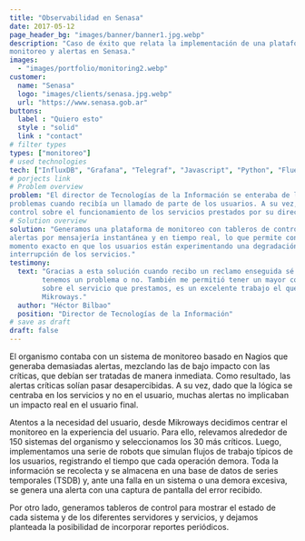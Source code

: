 ```yaml
---
title: "Observabilidad en Senasa"
date: 2017-05-12
page_header_bg: "images/banner/banner1.jpg.webp"
description: "Caso de éxito que relata la implementación de una plataforma de
monitoreo y alertas en Senasa."
images: 
  - "images/portfolio/monitoring2.webp"
customer:
  name: "Senasa"
  logo: "images/clients/senasa.jpg.webp"
  url: "https://www.senasa.gob.ar"
buttons:
  label : "Quiero esto"
  style : "solid"
  link : "contact"
# filter types
types: ["monitoreo"]
# used technologies
tech: ["InfluxDB", "Grafana", "Telegraf", "Javascript", "Python", "FluentD"]
# porjects link
# Problem overview
problem: "El director de Tecnologías de la Información se enteraba de los
problemas cuando recibía un llamado de parte de los usuarios. A su vez, no tenía
control sobre el funcionamiento de los servicios prestados por su dirección."
# Solution overview
solution: "Generamos una plataforma de monitoreo con tableros de control y
alertas por mensajería instantánea y en tiempo real, lo que permite conocer el
momento exacto en que los usuarios están experimentando una degradación o
interrupción de los servicios."
testimony:
  text: "Gracias a esta solución cuando recibo un reclamo enseguida sé si
        tenemos un problema o no. También me permitió tener un mayor control
        sobre el servicio que prestamos, es un excelente trabajo el que hizo
        Mikroways."
  author: "Héctor Bilbao"
  position: "Director de Tecnologías de la Información"
# save as draft
draft: false
---
```


El organismo contaba con un sistema de monitoreo basado en Nagios que generaba
demasiadas alertas, mezclando las de bajo impacto con las críticas, que debían
ser tratadas de manera inmediata. Como resultado, las alertas críticas solían
pasar desapercibidas. A su vez, dado que la lógica se centraba en los servicios
y no en el usuario, muchas alertas no implicaban un impacto real en el usuario
final.

Atentos a la necesidad del usuario, desde Mikroways decidimos centrar el
monitoreo en la experiencia del usuario. Para ello, relevamos alrededor de 150
sistemas del organismo y seleccionamos los 30 más críticos. Luego, implementamos
una serie de robots que simulan flujos de trabajo típicos de los usuarios,
registrando el tiempo que cada operación demora. Toda la información se
recolecta y se almacena en una base de datos de series temporales (TSDB) y, ante
una falla en un sistema o una demora excesiva, se genera una alerta con una
captura de pantalla del error recibido.

Por otro lado, generamos tableros de control para mostrar el estado de cada
sistema y de los diferentes servidores y servicios, y dejamos planteada la
posibilidad de incorporar reportes periódicos.
